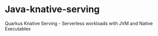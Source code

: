 # Java-knative-serving
Quarkus Knative Serving - Serverless workloads with JVM and Native Executables
